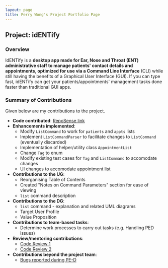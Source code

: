 ```yaml
---
layout: page
title: Perry Wong's Project Portfolio Page
---
```


## Project: idENTify

### Overview
IdENTify is a **desktop app made for Ear, Nose and Throat (ENT) administrative staff to manage patients' contact details
and appointments, optimized for use via a Command Line Interface** (CLI) while still having the benefits of a
Graphical User Interface (GUI). If you can type fast, idENTify can get your patients/appointments' management tasks
done faster than traditional GUI apps.

### Summary of Contributions

Given below are my contributions to the project.

* **Code contributed**: [RepoSense link](https://nus-cs2103-ay2223s1.github.io/tp-dashboard/?search=pwjj2000&breakdown=true&sort=groupTitle&sortWithin=title&since=2022-09-16&timeframe=commit&mergegroup=&groupSelect=groupByRepos&checkedFileTypes=docs~functional-code~test-code~other)
* **Enhancements implemented**:
  * Modify `ListCommand` to work for `patients` and `appts` lists
  * Implement `ListCommandParser` to facilitate changes to `ListCommand` (eventually discarded)
  * Implementation of helper/utility class `AppointmentList`
  * Change `Tag` to enum
  * Modify existing test cases for `Tag` and `ListCommand` to accomodate changes
  * UI changes to accomodate appointment list
* **Contributions to the UG**:
  * Reorganising Table of Contents
  * Created "Notes on Command Parameters" section for ease of viewing
  * `list` command description
* **Contributions to the DG**:
  * `list` command - explanation and related UML diagrams
  * Target User Profile
  * Value Proposition
* **Contributions to team-based tasks**:
  * Determine work processes to carry out tasks (e.g. Handling PED issues)
* **Review/mentoring contributions**:
  * [Code Review 1](https://github.com/AY2223S1-CS2103T-T17-4/tp/pull/230)
  * [Code Review 2](https://github.com/AY2223S1-CS2103T-T17-4/tp/pull/145)
* **Contributions beyond the project team**:
  * [Bugs reported during PE-D](https://github.com/pwjj2000/ped/issues)
